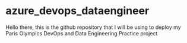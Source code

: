 # azure_devops_dataengineer

Hello there, this is the github repository that I will be using to deploy my Paris Olympics DevOps and Data Engineering Practice project
